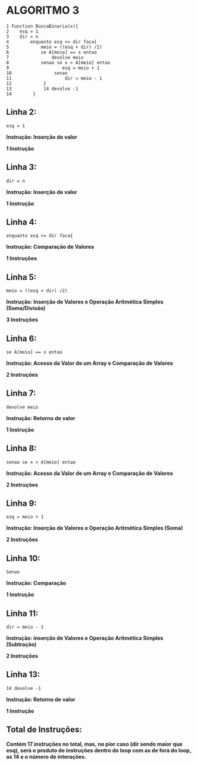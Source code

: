 # ALGORITMO 3

```http
1 Function BuscaBinaria(x){
2    esq = 1 
3    dir = n
4        enquanto esq <= dir faca{
5            meio = ((esq + dir) /2) 
6            se A[meio] == x entao 
7                devolve meio 
8            senao se x > A[meio] entao 
9                    esq = meio + 1 
10                senao 
11                    dir = meio - 1 
12            }
13            14 devolve -1
14        }
```

## Linha 2:
```http
esq = 1
```
**Instrução: Inserção de valor**

**1 Instrução**

## Linha 3:
```http
dir = n
```
**Instrução: Inserção de valor**

**1 Instrução**

## Linha 4:
```http
enquanto esq <= dir faca{
```
**Instrução: Comparação de Valores**

**1 Instruçôes**

## Linha 5:
```http
meio = ((esq + dir) /2)
```
**Instrução: Inserção de Valores e Operação Aritmética Simples (Soma/Divisão)**

**3 Instruções**

## Linha 6:
```http
se A[meio] == x entao
```
**Instrução: Acesso da Valor de um Array e Comparação de Valores**

**2 Instruções**

## Linha 7:
```http
devolve meio
```
**Instrução: Retorno de valor**

**1 Instrução**

## Linha 8:
```http
senao se x > A[meio] entao
```
**Instrução: Acesso da Valor de um Array e Comparação de Valores**

**2 Instruções**

## Linha 9:
```http
esq = meio + 1
```
**Instrução: Inserção de Valores e Operação Aritmética Simples (Soma)**

**2 Instruções**

## Linha 10:
```http
Senao
```
**Instrução: Comparação**

**1 Instrução**

## Linha 11:
```http
dir = meio - 1
```
**Instrução: inserção de Valores e Operação Aritmética Simples (Subtração)**

**2 Instruções**

## Linha 13:
```http
14 devolve -1
```
**Instrução: Retorno de valor**

**1 Instrução**

## Total de Instruções:

**Contém 17 instruções no total, mas, no pior caso (dir sendo maior que esq), será o produto de instruções dentro do loop com as de fora do loop, as 14 e o número de interações.**
